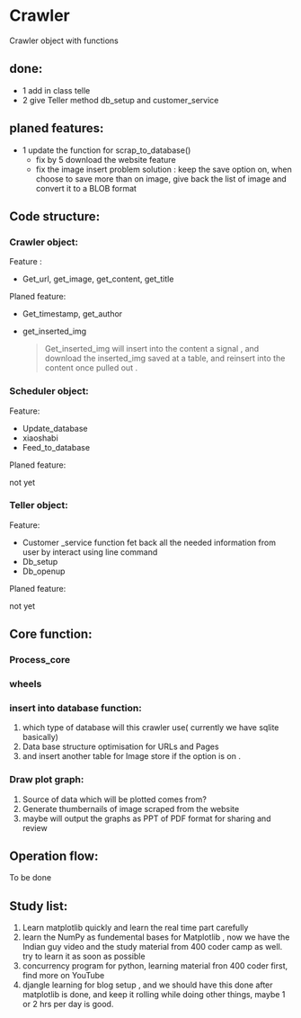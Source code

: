 # Crawler
Crawler object with functions
## done:
* 1  add in class telle
* 2  give Teller method db_setup and customer_service

## planed features:
* 1  update the function for scrap_to_database() 
	- fix by 5 download the website feature
	- fix the image insert problem 
		solution : keep the save option on, when choose to save more than on image, give back the list of image and convert it to a BLOB format   

## Code structure:

### Crawler object:

Feature :

- Get_url, get_image, get_content, get_title



Planed feature:

- Get_timestamp, get_author

- get_inserted_img

  > Get_inserted_img will insert into the content a signal , and download the inserted_img saved at a table,  and reinsert into the content once pulled out .

### Scheduler object:

Feature:

- Update_database
- xiaoshabi
- Feed_to_database

Planed feature:

not yet



### Teller object:

Feature:

- Customer _service function fet back all the needed information from user by interact using line command
- Db_setup
- Db_openup

Planed feature:

not yet





## Core function:

### Process_core

### wheels

### insert into database function:

1. which type of database will this crawler use( currently we have sqlite basically)
2. Data base structure optimisation for URLs and Pages
3. and insert another table for Image store if the option is on .

### Draw plot graph:

1. Source of data which will be plotted comes from?
2. Generate thumbernails of image scraped from the website
3. maybe will output the graphs as PPT of PDF format for sharing and review



## Operation flow:

To be done 



## Study list:

1. Learn matplotlib quickly and learn the real time part carefully
2. learn the NumPy as fundemental bases for Matplotlib , now we have the Indian guy video and the study material from 400 coder camp as well. try to learn it as soon as possible
3. concurrency program for python, learning material fron 400 coder first, find more on YouTube 
4. djangle learning for blog setup , and we should have this done after matplotlib is done, and keep it rolling while doing other things, maybe 1 or 2 hrs per day is good.











